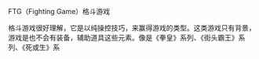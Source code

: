 FTG（Fighting Game）格斗游戏

格斗游戏很好理解，它是以纯操控技巧，来赢得游戏的类型。这类游戏只有背景，游戏是也不会有装备，辅助道具这些元素。像是《拳皇》系列、《街头霸王》系列、《死或生》系